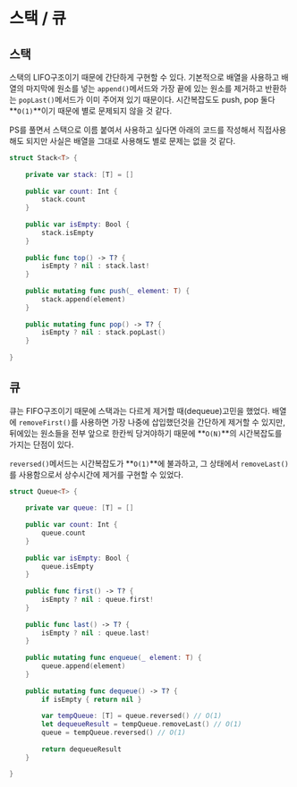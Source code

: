 # 스택 / 큐
## 스택

스택의 LIFO구조이기 때문에 간단하게 구현할 수 있다. 기본적으로 배열을 사용하고 배열의 마지막에 원소를 넣는 `append()`메서드와
가장 끝에 있는 원소를 제거하고 반환하는 `popLast()`메서드가 이미 주어져 있기 때문이다. 시간복잡도도 push, pop 둘다 **`O(1)`**이기 때문에
별로 문제되지 않을 것 같다.

PS를 풀면서 스택으로 이름 붙여서 사용하고 싶다면 아래의 코드를 작성해서 직접사용해도 되지만 사실은 배열을 그대로 사용해도 별로 문제는
없을 것 같다.

```swift
struct Stack<T> {
    
    private var stack: [T] = []
    
    public var count: Int {
        stack.count
    }
    
    public var isEmpty: Bool {
        stack.isEmpty
    }
    
    public func top() -> T? {
        isEmpty ? nil : stack.last!
    }
    
    public mutating func push(_ element: T) {
        stack.append(element)
    }
    
    public mutating func pop() -> T? {
        isEmpty ? nil : stack.popLast()
    }
    
}
```

## 큐

큐는 FIFO구조이기 때문에 스택과는 다르게 제거할 때(dequeue)고민을 했었다. 배열에 `removeFirst()`를 사용하면 가장 나중에 삽입했던것을
간단하게 제거할 수 있지만, 뒤에있는 원소들을 전부 앞으로 한칸씩 당겨야하기 때문에 **`O(N)`**의 시간복잡도를 가지는 단점이 있다.

`reversed()`메서드는 시간복잡도가 **`O(1)`**에 불과하고, 그 상태에서 `removeLast()`를 사용함으로서 상수시간에 제거를 구현할 수 있었다.

```swift
struct Queue<T> {
    
    private var queue: [T] = []
    
    public var count: Int {
        queue.count
    }
    
    public var isEmpty: Bool {
        queue.isEmpty
    }
    
    public func first() -> T? {
        isEmpty ? nil : queue.first!
    }
    
    public func last() -> T? {
        isEmpty ? nil : queue.last!
    }
    
    public mutating func enqueue(_ element: T) {
        queue.append(element)
    }
    
    public mutating func dequeue() -> T? {
        if isEmpty { return nil }
        
        var tempQueue: [T] = queue.reversed() // O(1)
        let dequeueResult = tempQueue.removeLast() // O(1)
        queue = tempQueue.reversed() // O(1)
        
        return dequeueResult
    }
    
}
```
